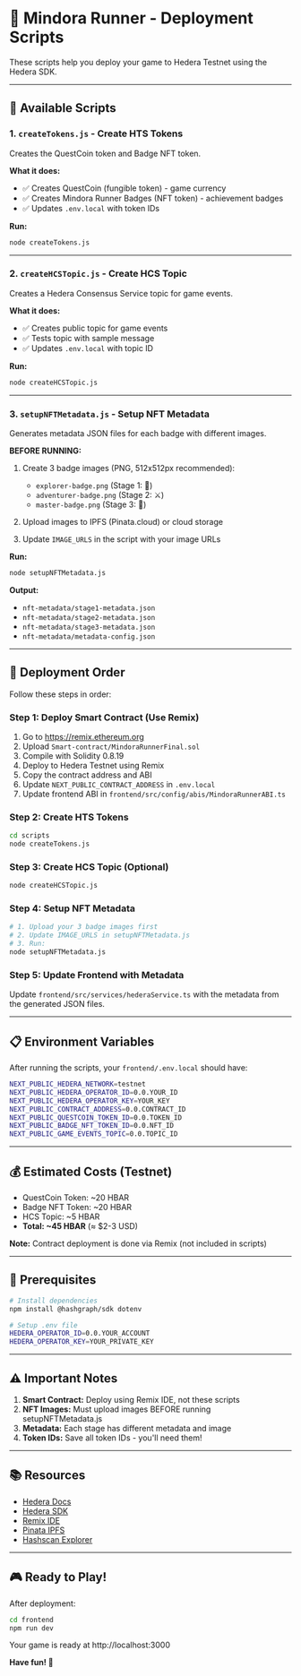 # 🚀 Mindora Runner - Deployment Scripts

These scripts help you deploy your game to Hedera Testnet using the Hedera SDK.

---

## 📁 Available Scripts

### 1. `createTokens.js` - Create HTS Tokens
Creates the QuestCoin token and Badge NFT token.

**What it does:**
- ✅ Creates QuestCoin (fungible token) - game currency
- ✅ Creates Mindora Runner Badges (NFT token) - achievement badges
- ✅ Updates `.env.local` with token IDs

**Run:**
```bash
node createTokens.js
```

---

### 2. `createHCSTopic.js` - Create HCS Topic
Creates a Hedera Consensus Service topic for game events.

**What it does:**
- ✅ Creates public topic for game events
- ✅ Tests topic with sample message
- ✅ Updates `.env.local` with topic ID

**Run:**
```bash
node createHCSTopic.js
```

---

### 3. `setupNFTMetadata.js` - Setup NFT Metadata
Generates metadata JSON files for each badge with different images.

**BEFORE RUNNING:**
1. Create 3 badge images (PNG, 512x512px recommended):
   - `explorer-badge.png` (Stage 1: 🎯)
   - `adventurer-badge.png` (Stage 2: ⚔️)
   - `master-badge.png` (Stage 3: 👑)

2. Upload images to IPFS (Pinata.cloud) or cloud storage

3. Update `IMAGE_URLS` in the script with your image URLs

**Run:**
```bash
node setupNFTMetadata.js
```

**Output:**
- `nft-metadata/stage1-metadata.json`
- `nft-metadata/stage2-metadata.json`
- `nft-metadata/stage3-metadata.json`
- `nft-metadata/metadata-config.json`

---

## 🎯 Deployment Order

Follow these steps in order:

### **Step 1: Deploy Smart Contract (Use Remix)**
1. Go to https://remix.ethereum.org
2. Upload `Smart-contract/MindoraRunnerFinal.sol`
3. Compile with Solidity 0.8.19
4. Deploy to Hedera Testnet using Remix
5. Copy the contract address and ABI
6. Update `NEXT_PUBLIC_CONTRACT_ADDRESS` in `.env.local`
7. Update frontend ABI in `frontend/src/config/abis/MindoraRunnerABI.ts`

### **Step 2: Create HTS Tokens**
```bash
cd scripts
node createTokens.js
```

### **Step 3: Create HCS Topic (Optional)**
```bash
node createHCSTopic.js
```

### **Step 4: Setup NFT Metadata**
```bash
# 1. Upload your 3 badge images first
# 2. Update IMAGE_URLS in setupNFTMetadata.js
# 3. Run:
node setupNFTMetadata.js
```

### **Step 5: Update Frontend with Metadata**
Update `frontend/src/services/hederaService.ts` with the metadata from the generated JSON files.

---

## 📋 Environment Variables

After running the scripts, your `frontend/.env.local` should have:

```bash
NEXT_PUBLIC_HEDERA_NETWORK=testnet
NEXT_PUBLIC_HEDERA_OPERATOR_ID=0.0.YOUR_ID
NEXT_PUBLIC_HEDERA_OPERATOR_KEY=YOUR_KEY
NEXT_PUBLIC_CONTRACT_ADDRESS=0.0.CONTRACT_ID
NEXT_PUBLIC_QUESTCOIN_TOKEN_ID=0.0.TOKEN_ID
NEXT_PUBLIC_BADGE_NFT_TOKEN_ID=0.0.NFT_ID
NEXT_PUBLIC_GAME_EVENTS_TOPIC=0.0.TOPIC_ID
```

---

## 💰 Estimated Costs (Testnet)

- QuestCoin Token: ~20 HBAR
- Badge NFT Token: ~20 HBAR
- HCS Topic: ~5 HBAR
- **Total: ~45 HBAR** (≈ $2-3 USD)

**Note:** Contract deployment is done via Remix (not included in scripts)

---

## 🔧 Prerequisites

```bash
# Install dependencies
npm install @hashgraph/sdk dotenv

# Setup .env file
HEDERA_OPERATOR_ID=0.0.YOUR_ACCOUNT
HEDERA_OPERATOR_KEY=YOUR_PRIVATE_KEY
```

---

## ⚠️ Important Notes

1. **Smart Contract:** Deploy using Remix IDE, not these scripts
2. **NFT Images:** Must upload images BEFORE running setupNFTMetadata.js
3. **Metadata:** Each stage has different metadata and image
4. **Token IDs:** Save all token IDs - you'll need them!

---

## 📚 Resources

- [Hedera Docs](https://docs.hedera.com)
- [Hedera SDK](https://github.com/hashgraph/hedera-sdk-js)
- [Remix IDE](https://remix.ethereum.org)
- [Pinata IPFS](https://pinata.cloud)
- [Hashscan Explorer](https://hashscan.io/testnet)

---

## 🎮 Ready to Play!

After deployment:
```bash
cd frontend
npm run dev
```

Your game is ready at http://localhost:3000

**Have fun! 🎉**
